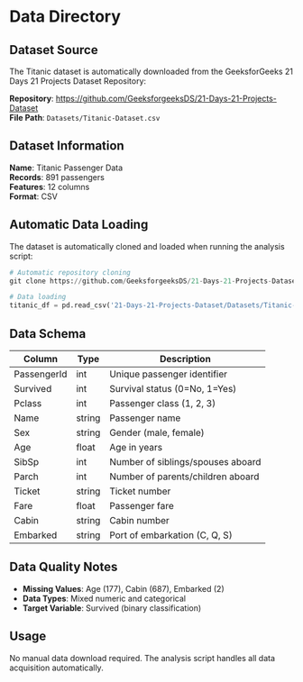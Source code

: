 # Data Directory

## Dataset Source

The Titanic dataset is automatically downloaded from the GeeksforGeeks 21 Days 21 Projects Dataset Repository:

**Repository**: https://github.com/GeeksforgeeksDS/21-Days-21-Projects-Dataset  
**File Path**: `Datasets/Titanic-Dataset.csv`

## Dataset Information

**Name**: Titanic Passenger Data  
**Records**: 891 passengers  
**Features**: 12 columns  
**Format**: CSV

## Automatic Data Loading

The dataset is automatically cloned and loaded when running the analysis script:

```python
# Automatic repository cloning
git clone https://github.com/GeeksforgeeksDS/21-Days-21-Projects-Dataset.git

# Data loading
titanic_df = pd.read_csv('21-Days-21-Projects-Dataset/Datasets/Titanic-Dataset.csv')
```

## Data Schema

| Column      | Type   | Description                       |
| ----------- | ------ | --------------------------------- |
| PassengerId | int    | Unique passenger identifier       |
| Survived    | int    | Survival status (0=No, 1=Yes)     |
| Pclass      | int    | Passenger class (1, 2, 3)         |
| Name        | string | Passenger name                    |
| Sex         | string | Gender (male, female)             |
| Age         | float  | Age in years                      |
| SibSp       | int    | Number of siblings/spouses aboard |
| Parch       | int    | Number of parents/children aboard |
| Ticket      | string | Ticket number                     |
| Fare        | float  | Passenger fare                    |
| Cabin       | string | Cabin number                      |
| Embarked    | string | Port of embarkation (C, Q, S)     |

## Data Quality Notes

- **Missing Values**: Age (177), Cabin (687), Embarked (2)
- **Data Types**: Mixed numeric and categorical
- **Target Variable**: Survived (binary classification)

## Usage

No manual data download required. The analysis script handles all data acquisition automatically.
